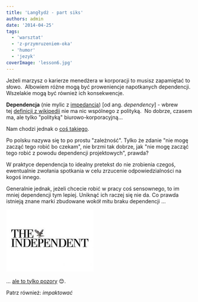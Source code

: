 ```yaml
---
title: 'Langłydż - part siks'
authors: admin
date: '2014-04-25'
tags:
  - 'warsztat'
  - 'z-przymruzeniem-oka'
  - 'humor'
  - 'jezyk'
coverImage: 'lesson6.jpg'
---
```


Jeżeli marzysz o karierze menedżera w korporacji to musisz zapamiętać to słowo.
 Albowiem różne mogą być proweniencje napotkanych dependencji. Wszelakie mogą
być również ich konsekwencje.

<!--truncate-->

**Dependencja** (nie mylic z
[impedancją](http://pl.wikipedia.org/wiki/Impedancja)) \[od ang.
_dependency_\] - wbrew
tej [definicji z wikipedii](http://pl.wikipedia.org/wiki/Dependencja) nie ma nic
wspólnego z polityką.  No dobrze, czasem ma, ale tylko "polityką"
biurowo-korporacyjną...

Nam chodzi jednak o
[coś takiego](<http://en.wikipedia.org/wiki/Dependency_(project_management)>).

Po polsku nazywa się to po prostu "zależność". Tylko że zdanie "nie mogę zacząć
tego robić bo czekam", nie brzmi tak dobrze, jak "nie mogę zacząć tego robić z
powodu dependencji projektowych", prawda?

W praktyce dependencja to idealny pretekst do nie zrobienia czegoś, ewentualnie
zwołania spotkania w celu zrzucenie odpowiedzialności na kogoś innego.

Generalnie jednak, jeżeli chcecie robić w pracy coś sensownego, to im mniej
dependencji tym lepiej. Uniknąć ich raczej się nie da. Co prawda istnieją znane
marki zbudowane wokół mitu braku dependencji ...

![TheIndependent](images/TheIndependent.jpg)

... [ale to tylko pozory](http://pl.wikipedia.org/wiki/The_Independent) 😊.

Patrz również: _impaktować_

